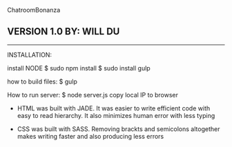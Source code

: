 ChatroomBonanza 

VERSION 1.0
BY: WILL DU
----------------------------------------------------------------
----------------------------------------------------------------


INSTALLATION:

install NODE
$ sudo npm install
$ sudo install gulp

how to build files:
$ gulp

How to run server:
$ node server.js
copy local IP to browser



- HTML was built with JADE. It was easier to write efficient code with easy to read hierarchy. It also minimizes human error with less typing

- CSS was built with SASS. Removing brackts and semicolons altogether makes writing faster and also producing less errors

